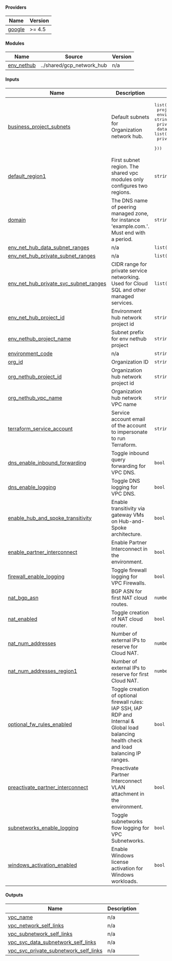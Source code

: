 <!-- BEGIN_TF_DOCS -->
#### Providers

| Name | Version |
|------|---------|
| <a name="provider_google"></a> [google](#provider_google) | >= 4.5 |

#### Modules

| Name | Source | Version |
|------|--------|---------|
| <a name="module_env_nethub"></a> [env_nethub](#module_env_nethub) | ../shared/gcp_network_hub | n/a |

#### Inputs

| Name | Description | Type | Default | Required |
|------|-------------|------|---------|:--------:|
| <a name="input_business_project_subnets"></a> [business_project_subnets](#input_business_project_subnets) | Default subnets for Organization network hub. | <pre>list(object({<br>    project_name = string<br>    environment_code = string<br>    private_subnet_ranges  = list(string)<br>    data_subnet_ranges =  list(string)<br>    private_subnet_k8s_2nd_ranges = list(string)<br>  }))</pre> | n/a | yes |
| <a name="input_default_region1"></a> [default_region1](#input_default_region1) | First subnet region. The shared vpc modules only configures two regions. | `string` | n/a | yes |
| <a name="input_domain"></a> [domain](#input_domain) | The DNS name of peering managed zone, for instance 'example.com.'. Must end with a period. | `string` | n/a | yes |
| <a name="input_env_net_hub_data_subnet_ranges"></a> [env_net_hub_data_subnet_ranges](#input_env_net_hub_data_subnet_ranges) | n/a | `list(string)` | n/a | yes |
| <a name="input_env_net_hub_private_subnet_ranges"></a> [env_net_hub_private_subnet_ranges](#input_env_net_hub_private_subnet_ranges) | n/a | `list(string)` | n/a | yes |
| <a name="input_env_net_hub_private_svc_subnet_ranges"></a> [env_net_hub_private_svc_subnet_ranges](#input_env_net_hub_private_svc_subnet_ranges) | CIDR range for private service networking. Used for Cloud SQL and other managed services. | `list(string)` | n/a | yes |
| <a name="input_env_net_hub_project_id"></a> [env_net_hub_project_id](#input_env_net_hub_project_id) | Environment hub network project id | `string` | n/a | yes |
| <a name="input_env_nethub_project_name"></a> [env_nethub_project_name](#input_env_nethub_project_name) | Subnet prefix for env nethub project | `string` | n/a | yes |
| <a name="input_environment_code"></a> [environment_code](#input_environment_code) | n/a | `string` | n/a | yes |
| <a name="input_org_id"></a> [org_id](#input_org_id) | Organization ID | `string` | n/a | yes |
| <a name="input_org_nethub_project_id"></a> [org_nethub_project_id](#input_org_nethub_project_id) | Organization hub network project id | `string` | n/a | yes |
| <a name="input_org_nethub_vpc_name"></a> [org_nethub_vpc_name](#input_org_nethub_vpc_name) | Organization hub network VPC name | `string` | n/a | yes |
| <a name="input_terraform_service_account"></a> [terraform_service_account](#input_terraform_service_account) | Service account email of the account to impersonate to run Terraform. | `string` | n/a | yes |
| <a name="input_dns_enable_inbound_forwarding"></a> [dns_enable_inbound_forwarding](#input_dns_enable_inbound_forwarding) | Toggle inbound query forwarding for VPC DNS. | `bool` | `true` | no |
| <a name="input_dns_enable_logging"></a> [dns_enable_logging](#input_dns_enable_logging) | Toggle DNS logging for VPC DNS. | `bool` | `true` | no |
| <a name="input_enable_hub_and_spoke_transitivity"></a> [enable_hub_and_spoke_transitivity](#input_enable_hub_and_spoke_transitivity) | Enable transitivity via gateway VMs on Hub-and-Spoke architecture. | `bool` | `false` | no |
| <a name="input_enable_partner_interconnect"></a> [enable_partner_interconnect](#input_enable_partner_interconnect) | Enable Partner Interconnect in the environment. | `bool` | `false` | no |
| <a name="input_firewall_enable_logging"></a> [firewall_enable_logging](#input_firewall_enable_logging) | Toggle firewall logging for VPC Firewalls. | `bool` | `true` | no |
| <a name="input_nat_bgp_asn"></a> [nat_bgp_asn](#input_nat_bgp_asn) | BGP ASN for first NAT cloud routes. | `number` | `64514` | no |
| <a name="input_nat_enabled"></a> [nat_enabled](#input_nat_enabled) | Toggle creation of NAT cloud router. | `bool` | `true` | no |
| <a name="input_nat_num_addresses"></a> [nat_num_addresses](#input_nat_num_addresses) | Number of external IPs to reserve for Cloud NAT. | `number` | `2` | no |
| <a name="input_nat_num_addresses_region1"></a> [nat_num_addresses_region1](#input_nat_num_addresses_region1) | Number of external IPs to reserve for first Cloud NAT. | `number` | `2` | no |
| <a name="input_optional_fw_rules_enabled"></a> [optional_fw_rules_enabled](#input_optional_fw_rules_enabled) | Toggle creation of optional firewall rules: IAP SSH, IAP RDP and Internal & Global load balancing health check and load balancing IP ranges. | `bool` | `true` | no |
| <a name="input_preactivate_partner_interconnect"></a> [preactivate_partner_interconnect](#input_preactivate_partner_interconnect) | Preactivate Partner Interconnect VLAN attachment in the environment. | `bool` | `false` | no |
| <a name="input_subnetworks_enable_logging"></a> [subnetworks_enable_logging](#input_subnetworks_enable_logging) | Toggle subnetworks flow logging for VPC Subnetworks. | `bool` | `true` | no |
| <a name="input_windows_activation_enabled"></a> [windows_activation_enabled](#input_windows_activation_enabled) | Enable Windows license activation for Windows workloads. | `bool` | `false` | no |

#### Outputs

| Name | Description |
|------|-------------|
| <a name="output_vpc_name"></a> [vpc_name](#output_vpc_name) | n/a |
| <a name="output_vpc_network_self_links"></a> [vpc_network_self_links](#output_vpc_network_self_links) | n/a |
| <a name="output_vpc_subnetwork_self_links"></a> [vpc_subnetwork_self_links](#output_vpc_subnetwork_self_links) | n/a |
| <a name="output_vpc_svc_data_subnetwork_self_links"></a> [vpc_svc_data_subnetwork_self_links](#output_vpc_svc_data_subnetwork_self_links) | n/a |
| <a name="output_vpc_svc_private_subnetwork_self_links"></a> [vpc_svc_private_subnetwork_self_links](#output_vpc_svc_private_subnetwork_self_links) | n/a |
<!-- END_TF_DOCS -->